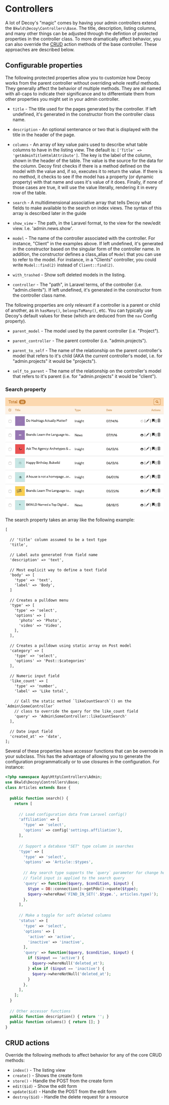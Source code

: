 # Controllers

A lot of Decoy's "magic" comes by having your admin controllers extend the `Bkwld\Decoy\Controllers\Base`.  The title, description, listing columns, and many other things can be adjusted through the defintion of protected properties in the controller class.  To more dramatically affect behavior, you can also override the [CRUD](https://en.wikipedia.org/wiki/Create,_read,_update_and_delete) action methods of the base controller.  These approaches are described below.  

## Configurable properties

The following protected properties allow you to customize how Decoy works from the parent controller without overriding whole restful methods.  They generally affect the behavior of multiple methods.  They are all named with all-caps to indicate their significance and to differentiate them from other properties you might set in your admin controller.

* `title` - The title used for the pages generated by the controller. If left undefined, it's generated in the constructor from the controller class name.

* `description` - An optional sentenance or two that is displayed with the title in the header of the page.

* `columns` - An array of key value pairs used to describe what table columns to have in the listing view.  The default is: `['Title' => 'getAdminTitleHtmlAttribute']`.  The key is the label of the column, shown in the header of the table.  The value is the source for the data for the column.  Decoy first checks if there is a method defined on the model with the value and, if so, executes it to return the value.  If there is no method, it checks to see if the model has a property (or dynamic property) with that name and uses it's value of it does.  Finally, if none of those cases are true, it will use the value literally, rendering it in every row of the table.

* `search` - A multidimensional associative array that tells Decoy what fields to make available to the search on index views.  The syntax of this array is described later in the guide

* `show_view` - The path, in the Laravel format, to the view for the new/edit view.  I.e. 'admin.news.show'.

* `model` - The name of the controller associated with the controller.  For instance, "Client" in the examples above.  If left undefined, it's generated in the constructor based on the singular form of the controller name.  In addition, the constructor defines a class_alias of `Model` that you can use to refer to the model.  For instance, in a "Clients" controller, you could write `Model::find(2)` instead of `Client::find(2)`.

* `with_trashed` - Show soft deleted models in the listing.

* `controller` - The "path", in Laravel terms, of the controller (i.e. "admin.clients").  If left undefined, it's generated in the constructor from the controller class name.

The following properties are only relevant if a controller is a parent or child of another, as in `hasMany()`, `belongsToMany()`, etc.  You can typically use Decoy's default values for these (which are deduced from the `nav` Config property).

* `parent_model` - The model used by the parent controller (i.e. "Project").

* `parent_controller` - The parent controller (i.e. "admin.projects").

* `parent_to_self` - The name of the relationship on the parent controller's model that refers to it's child (AKA the *current* controller's model, i.e. for "admin.projects" it would be "projects").

* `self_to_parent` - The name of the relationship on the controller's model that refers to it's parent (i.e. for "admin.projects" it would be "client").


### Search property

![](assets/img/search.gif)

The search property takes an array like the following example:

```php?start_inline=1
[

  // 'title' column assumed to be a text type
  'title',

  // Label auto generated from field name
  'description' => 'text',

  // Most explicit way to define a text field
  'body' => [
    'type' => 'text',
    'label' => 'Body',
  ]

  // Creates a pulldown menu
  'type' => [
    'type' => 'select',
    'options' => [
      'photo' => 'Photo',
      'video' => 'Video',
    ],
  ],

  // Creates a pulldown using static array on Post model
  'category' => [
    'type' => 'select',
    'options' => 'Post::$categories'
  ],

  // Numeric input field
  'like_count' => [
    'type' => 'number',
    'label' => 'Like total',

    // Call the static method `likeCountSearch`() on the `Admin\SomeController`
    // class to override the query for the like_count field
    'query' => 'Admin\SomeController::likeCountSearch'
  ],

  // Date input field
  'created_at' => 'date',
];
```

Several of these properties have accessor functions that can be overrode in your subclass.  This has the advantage of allowing you to generate the configuration programmatically or to use closures in the configuration.  For instance:

```php
<?php namespace App\Http\Controllers\Admin;
use Bkwld\Decoy\Controllers\Base;
class Articles extends Base {

  public function search() {
    return [

      // Load configuration data from Laravel config()
      'affiliation' => [
        'type' => 'select',
        'options' => config('settings.affiliation'),
      ],

      // Support a database "SET" type column in searches
      'type' => [
        'type' => 'select',
        'options' => 'Article::$types',

        // Any search type supports the `query` parameter for change how the
        // field input is applied to the search query
        'query' => function($query, $condition, $input) {
          $type = DB::connection()->getPdo()->quote($type);
          $query->whereRaw('FIND_IN_SET('.$type.', articles.type)');
        },
      ],

      // Make a toggle for soft deleted columns
      'status' => [
        'type' => 'select',
        'options' => [
          'active' => 'active',
          'inactive' => 'inactive',
        ],
        'query' => function($query, $condition, $input) {
          if ($input == 'active') {
            $query->whereNull('deleted_at');
          } else if ($input == 'inactive') {
            $query->whereNotNull('deleted_at');
          }
        },
      ],
    ];
  }

  // Other accessor functions
  public function description() { return ''; }
  public function columns() { return []; }
}
```

## CRUD actions

Override the following methods to affect behavior for any of the core CRUD methods:

- `index()` - The listing view
- `create()` - Shows the create form
- `store()` - Handle the POST from the create form
- `edit($id)` - Show the edit form
- `update($id)` - Handle the POST from the edit form
- `destroy($id)` - Handle the delete request for a resource
